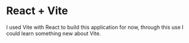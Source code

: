 # React + Vite

I used Vite with React to build this application for now, through this use I
could learn something new about Vite.
